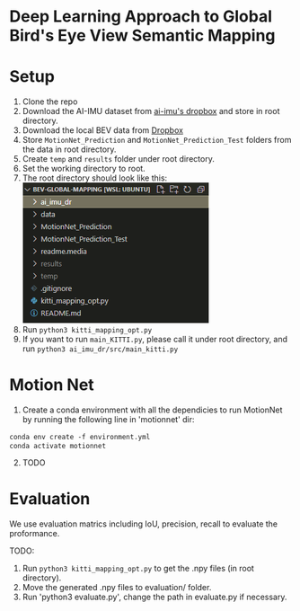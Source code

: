 # Deep Learning Approach to Global Bird's Eye View Semantic Mapping

# Setup
1. Clone the repo
2. Download the AI-IMU dataset from [ai-imu's dropbox](https://www.dropbox.com/s/ey41xsvfqca30vv/data.zip) and store in root directory.
3. Download the local BEV data from [Dropbox](https://www.dropbox.com/sh/56eouqw809psm58/AACC8PTWqbCWVDQskIL6y2iRa?dl=0)
4. Store `MotionNet_Prediction` and `MotionNet_Prediction_Test` folders from the data in root directory.
4. Create `temp` and `results` folder under root directory.
5. Set the working directory to root.
6. The root directory should look like this:  
![directory](readme.media/readme_directory.PNG)
7. Run `python3 kitti_mapping_opt.py`
8. If you want to run `main_KITTI.py`, please call it under root directory, and run `python3 ai_imu_dr/src/main_kitti.py`

# Motion Net
1. Create a conda environment with all the dependicies to run MotionNet by running the following line in 'motionnet' dir: 
```
conda env create -f environment.yml
conda activate motionnet
```
2. TODO

# Evaluation
We use evaluation matrics including IoU, precision, recall to evaluate the proformance.

TODO:
1. Run `python3 kitti_mapping_opt.py` to get the .npy files (in root directory).
2. Move the generated .npy files to evaluation/ folder.
3. Run 'python3 evaluate.py', change the path in evaluate.py if necessary.
